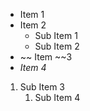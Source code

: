 - Item 1
- Item 2
    - Sub Item 1    
    - Sub Item 2
- ~~   Item ~~3
- _Item 4_


1. Sub Item 3
    1. Sub Item 4

